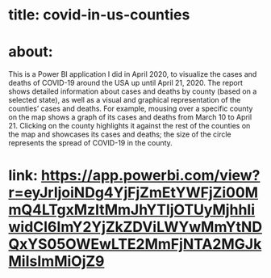 # title: covid-in-us-counties
# about: 
This is a Power BI application I did in April 2020, to visualize the cases and deaths of COVID-19 around the USA up until April 21, 2020. The report shows detailed information about cases and deaths by county (based on a selected state), as well as a visual and graphical representation of the counties’ cases and deaths. For example, mousing over a specific county on the map shows a graph of its cases and deaths from March 10 to April 21. Clicking on the county highlights it against the rest of the counties on the map and showcases its cases and deaths; the size of the circle represents the spread of COVID-19 in the county. 
# link: https://app.powerbi.com/view?r=eyJrIjoiNDg4YjFjZmEtYWFjZi00MmQ4LTgxMzItMmJhYTljOTUyMjhhIiwidCI6ImY2YjZkZDViLWYwMmYtNDQxYS05OWEwLTE2MmFjNTA2MGJkMiIsImMiOjZ9 

